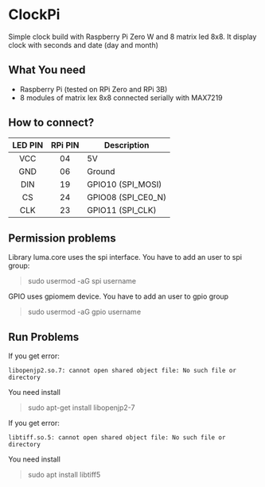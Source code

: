 # ClockPi
Simple clock build with Raspberry Pi Zero W and 8 matrix led 8x8.
It display clock with seconds and date (day and month)

## What You need
- Raspberry Pi  (tested on RPi Zero and RPi 3B)
- 8 modules of matrix lex 8x8 connected serially with MAX7219

## How to connect?
|LED PIN|RPi PIN|Description|
|:-----:|:-----:|-----------|
|VCC|04|5V|
|GND|06|Ground|
|DIN|19|GPIO10 (SPI_MOSI)|
|CS|24|GPIO08 (SPI_CE0_N)|
|CLK|23|GPIO11 (SPI_CLK)|

## Permission problems
Library luma.core uses the spi interface. You have to add an user to spi group:
>sudo usermod -aG spi username

GPIO uses gpiomem device. You have to add an user to gpio group
>sudo usermod -aG gpio username

## Run Problems

If you get error:
```
libopenjp2.so.7: cannot open shared object file: No such file or directory
```
You need install
>sudo apt-get install libopenjp2-7

If you get error:
```
libtiff.so.5: cannot open shared object file: No such file or directory
```
You need install
>sudo apt install libtiff5
